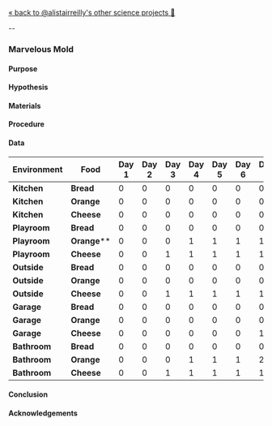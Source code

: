 [« back to @alistairreilly's other science projects :microscope:](https://github.com/alistairreilly/science-projects) 

--

### Marvelous Mold

#### Purpose

#### Hypothesis

#### Materials

#### Procedure

#### Data

| Environment	| Food | Day 1 | Day 2 | Day 3 | Day 4 | Day 5 | Day 6 | Day 7 | Day 8 | Day 9 | Day 10 | Day 11 | Day 12 | Day 13 | Day 14 |
| ---	| --- | --- | --- | --- | ---| --- | --- | --- | --- | --- | --- | --- | --- | --- | --- |
| **Kitchen** | **Bread** |0|0|0|0|0|0|0|0|0|0|0|0|0|0|
| **Kitchen** | **Orange** |0|0|0|0|0|0|0|0|0|0|0|0|0|0|
| **Kitchen** | **Cheese** |0|0|0|0|0|0|0|0|0|0|0|0|0|0|
| **Playroom** | **Bread** |0|0|0|0|0|0|0|0|0|0|0|0|0|0|
| **Playroom** | **Orange****	|0|0|0|1|1|1|1|1|1|1|2|2|3|3|
| **Playroom** | **Cheese** |0|0|1|1|1|1|1|1|1|2|3|3|3|3|
| **Outside** | **Bread** |0|0|0|0|0|0|0|0|0|0|0|0|0|0|
| **Outside** | **Orange** |0|0|0|0|0|0|0|0|0|1|1|1|1|1|
| **Outside** | **Cheese** |0|0|1|1|1|1|1|1|1|1|1|1|1|2|
| **Garage** | **Bread** |0|0|0|0|0|0|0|0|0|0|0|0|0|0|
| **Garage** | **Orange** |0|0|0|0|0|0|0|1|1|1|2|3|3|3|
| **Garage** | **Cheese**	|0|0|0|0|0|0|1|1|1|1|2|2|3|3|
| **Bathroom** | **Bread** |0|0|0|0|0|0|0|0|0|0|0|0|0|0|
| **Bathroom** | **Orange** |0|0|0|1|1|1|2|2|2|2|2|2|3|3|
| **Bathroom** | **Cheese** |0|0|1|1|1|1|1|2|3|3|3|3|3|4|


#### Conclusion

#### Acknowledgements
